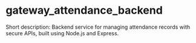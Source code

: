 # gateway_attendance_backend
Short description: Backend service for managing attendance records with secure APIs, built using Node.js and Express.
